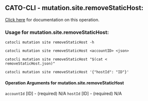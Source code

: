 
## CATO-CLI - mutation.site.removeStaticHost:
[Click here](https://api.catonetworks.com/documentation/#mutation-removeStaticHost) for documentation on this operation.

### Usage for mutation.site.removeStaticHost:

`catocli mutation site removeStaticHost -h`

`catocli mutation site removeStaticHost <accountID> <json>`

`catocli mutation site removeStaticHost "$(cat < removeStaticHost.json)"`

`catocli mutation site removeStaticHost '{"hostId": "ID"}'`

#### Operation Arguments for mutation.site.removeStaticHost ####
`accountId` [ID] - (required) N/A 
`hostId` [ID] - (required) N/A 
